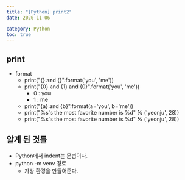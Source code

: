 ```yaml
---
title: "[Python] print2"
date: 2020-11-06 

category: Python 
toc: true
---
```


## print
- format
	- print("{} and {}".format('you', 'me'))
	- print("{0} and {1} and {0}".format('you', 'me'))
		- 0 : you
		- 1 : me
	- print("{a} and {b}".format(a='you', b='me'))
	- print("%s's the most favorite number is %d" **%** ('yeonju', 28))
	- print("%s's the most favorite number is %d" **%** ('yeonju', 28))

## 알게 된 것들
- Python에서 indent는 문법이다.
- python -m venv 경로
	- 가상 환경을 만들어준다.
